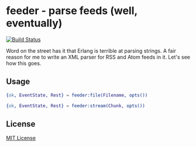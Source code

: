 # feeder - parse feeds (well, eventually)

[![Build Status](https://secure.travis-ci.org/michaelnisi/feeder.png)](http://travis-ci.org/michaelnisi/feeder)

Word on the street has it that Erlang is terrible at parsing strings. A fair reason for me to write an XML parser for RSS and Atom feeds in it. Let's see how this goes.

## Usage

```erl
{ok, EventState, Rest} = feeder:file(Filename, opts())
```

```erl
{ok, EventState, Rest} = feeder:stream(Chunk, opts())
```

## License

[MIT License](https://raw.github.com/michaelnisi/feeder/master/LICENSE)
